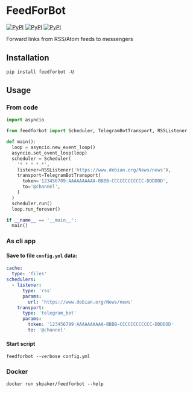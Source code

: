 FeedForBot
==========

[![PyPI](https://img.shields.io/pypi/v/feedforbot.svg)](https://pypi.python.org/pypi/feedforbot)
[![PyPI](https://img.shields.io/pypi/dm/feedforbot.svg)](https://pypi.python.org/pypi/feedforbot)
[![PyPI](https://img.shields.io/badge/code%20style-black-000000.svg)](href="https://github.com/psf/black)

Forward links from RSS/Atom feeds to messengers

Installation
------------

```commandline
pip install feedforbot -U
```

Usage
-----

### From code

```python
import asyncio

from feedforbot import Scheduler, TelegramBotTransport, RSSListener

def main():
  loop = asyncio.new_event_loop()
  asyncio.set_event_loop(loop)
  scheduler = Scheduler(
    '* * * * *',
    listener=RSSListener('https://www.debian.org/News/news'),
    transport=TelegramBotTransport(
      token='123456789:AAAAAAAAAA-BBBB-CCCCCCCCCCCC-DDDDDD',
      to='@channel',
    )
  )
  scheduler.run()
  loop.run_forever()

if __name__ == '__main__':
  main()
```

### As cli app

#### Save to file `config.yml` data:

```yaml
cache:
  type: 'files'
schedulers:
  - listener:
      type: 'rss'
      params:
        url: 'https://www.debian.org/News/news'
    transport:
      type: 'telegram_bot'
      params:
        token: '123456789:AAAAAAAAAA-BBBB-CCCCCCCCCCCC-DDDDDD'
        to: '@channel'
```
#### Start script

```commandline
feedforbot --verbose config.yml
```

### Docker 

```commandline
docker run shpaker/feedforbot --help
```
